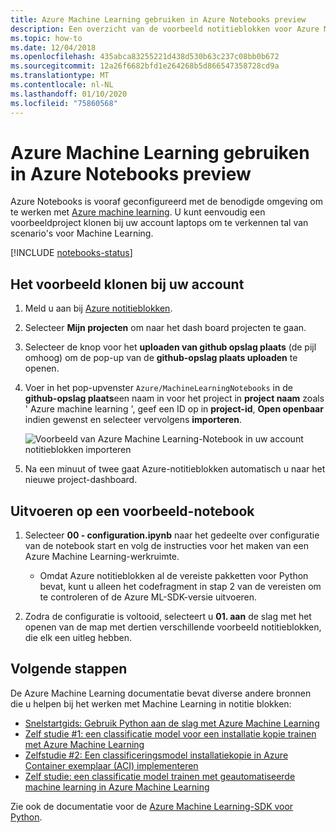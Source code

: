```yaml
---
title: Azure Machine Learning gebruiken in Azure Notebooks preview
description: Een overzicht van de voorbeeld notitieblokken voor Azure Machine Learning die u kunt gebruiken met Azure Notebooks preview.
ms.topic: how-to
ms.date: 12/04/2018
ms.openlocfilehash: 435abca83255221d438d530b63c237c08bb0b672
ms.sourcegitcommit: 12a26f6682bfd1e264268b5d866547358728cd9a
ms.translationtype: MT
ms.contentlocale: nl-NL
ms.lasthandoff: 01/10/2020
ms.locfileid: "75860568"
---
```

# <a name="use-azure-machine-learning-in-azure-notebooks-preview"></a>Azure Machine Learning gebruiken in Azure Notebooks preview

Azure Notebooks is vooraf geconfigureerd met de benodigde omgeving om te werken met [Azure machine learning](/azure/machine-learning/). U kunt eenvoudig een voorbeeldproject klonen bij uw account laptops om te verkennen tal van scenario's voor Machine Learning.

[!INCLUDE [notebooks-status](../../includes/notebooks-status.md)]

## <a name="clone-the-sample-into-your-account"></a>Het voorbeeld klonen bij uw account

1. Meld u aan bij [Azure notitieblokken](https://notebooks.azure.com/).
1. Selecteer **Mijn projecten** om naar het dash board projecten te gaan.
1. Selecteer de knop voor het **uploaden van github opslag plaats** (de pijl omhoog) om de pop-up van de **github-opslag plaats uploaden** te openen.
1. Voer in het pop-upvenster `Azure/MachineLearningNotebooks` in de **github-opslag plaats**een naam in voor het project in **project naam** zoals ' Azure machine learning ', geef een ID op in **project-id**, **Open openbaar** indien gewenst en selecteer vervolgens **importeren**.

    ![Voorbeeld van Azure Machine Learning-Notebook in uw account notitieblokken importeren](media/azureml-import-project.png)

1. Na een minuut of twee gaat Azure-notitieblokken automatisch u naar het nieuwe project-dashboard.

## <a name="run-a-sample-notebook"></a>Uitvoeren op een voorbeeld-notebook

1. Selecteer **00 - configuration.ipynb** naar het gedeelte over configuratie van de notebook start en volg de instructies voor het maken van een Azure Machine Learning-werkruimte.

    - Omdat Azure notitieblokken al de vereiste pakketten voor Python bevat, kunt u alleen het codefragment in stap 2 van de vereisten om te controleren of de Azure ML-SDK-versie uitvoeren.

1. Zodra de configuratie is voltooid, selecteert u **01. aan** de slag met het openen van de map met dertien verschillende voorbeeld notitieblokken, die elk een uitleg hebben.

## <a name="next-steps"></a>Volgende stappen

De Azure Machine Learning documentatie bevat diverse andere bronnen die u helpen bij het werken met Machine Learning in notitie blokken:

- [Snelstartgids: Gebruik Python aan de slag met Azure Machine Learning](https://docs.microsoft.com/azure/machine-learning/how-to-configure-environment#local)
- [Zelf studie #1: een classificatie model voor een installatie kopie trainen met Azure Machine Learning](https://docs.microsoft.com/azure/machine-learning/tutorial-train-models-with-aml)
- [Zelfstudie #2: Een classificeringsmodel installatiekopie in Azure Container exemplaar (ACI) implementeren](https://docs.microsoft.com/azure/machine-learning/tutorial-deploy-models-with-aml)
- [Zelf studie: een classificatie model trainen met geautomatiseerde machine learning in Azure Machine Learning](https://docs.microsoft.com/azure/machine-learning/tutorial-auto-train-models)

Zie ook de documentatie voor de [Azure Machine Learning-SDK voor Python](https://docs.microsoft.com/python/api/overview/azure/ml/intro?view=azure-ml-py).
